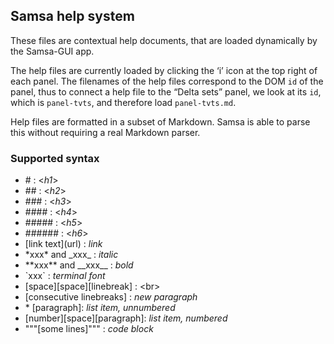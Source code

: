## Samsa help system

These files are contextual help documents, that are loaded dynamically by the Samsa-GUI app.

The help files are currently loaded by clicking the ‘i’ icon at the top right of each panel. The filenames of the help files correspond to the DOM `id` of the panel, thus to connect a help file to the “Delta sets” panel, we look at its `id`, which is `panel-tvts`, and therefore load `panel-tvts.md`.

Help files are formatted in a subset of Markdown. Samsa is able to parse this without requiring a real Markdown parser.

### Supported syntax

- \# : \<_h1_\>
- \#\# : \<_h2_\>
- \#\#\# : \<_h3_\>
- \#\#\#\# : \<_h4_\>
- \#\#\#\#\# : \<_h5_\>
- \#\#\#\#\#\# : \<_h6_\>
- \[link text\]\(url\) : _link_
- \*xxx\* and \_xxx\_ : *italic*
- \*\*xxx\*\* and \_\_xxx\_\_ : *bold*
- \`xxx\` : *terminal font*
- \[space\]\[space\]\[linebreak\] : \<br\>
- \[consecutive linebreaks\] : *new paragraph*
- \* [paragraph]: *list item, unnumbered*
- [number][space][paragraph]: *list item, numbered*
- """[some lines]""" : *code block*